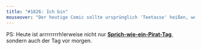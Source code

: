 ```yaml
---
title: "#1826: Ich bin"
mouseover: "Der heutige Comic sollte ursprünglich 'Teetasse' heißen, weil das absolut nichts mit dem Comic zu tun hat, was ich wiederum für eine supere Namensgebungsbegründung halte."
---
```


PS:
Heute ist arrrrrrrrh!erweise nicht nur <a href="http://www.fonflatter.de/kalender"><strong>Sprich-wie-ein-Pirat-Tag</strong></a>, sondern auch der Tag vor morgen.  

